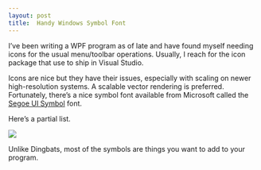 ```yaml
---
layout: post
title:  Handy Windows Symbol Font
---
```

I’ve been writing a WPF program as of late and have found myself needing icons for the usual menu/toolbar operations. Usually, I reach for the icon package that use to ship in Visual Studio.

Icons are nice but they have their issues, especially with scaling on newer high-resolution systems. A scalable vector rendering is preferred. Fortunately, there’s a nice symbol font available from Microsoft called the [Segoe UI Symbol](http://msdn.microsoft.com/en-us/library/windows/apps/jj841126.aspx) font.

Here’s a partial list.

![](http://i.msdn.microsoft.com/dynimg/IC632263.png)

Unlike Dingbats, most of the symbols are things you want to add to your program.

